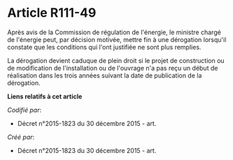 # Article R111-49

Après avis de la Commission de régulation de l'énergie, le ministre chargé de l'énergie peut, par décision motivée, mettre
fin à une dérogation lorsqu'il constate que les conditions qui l'ont justifiée ne sont plus remplies.

La dérogation devient caduque de plein droit si le projet de construction ou de modification de l'installation ou de
l'ouvrage n'a pas reçu un début de réalisation dans les trois années suivant la date de publication de la dérogation.

**Liens relatifs à cet article**

_Codifié par_:

  - Décret n°2015-1823 du 30 décembre 2015 - art.

_Créé par_:

  - Décret n°2015-1823 du 30 décembre 2015 - art.
